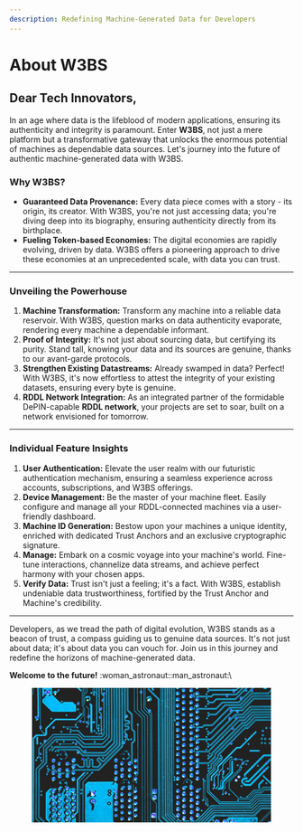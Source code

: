 ```yaml
---
description: Redefining Machine-Generated Data for Developers
---
```


# About W3BS

## **Dear Tech Innovators,**

In an age where data is the lifeblood of modern applications, ensuring its authenticity and integrity is paramount. Enter **W3BS**, not just a mere platform but a transformative gateway that unlocks the enormous potential of machines as dependable data sources. Let's journey into the future of authentic machine-generated data with W3BS.



### **Why W3BS?**

* **Guaranteed Data Provenance:** Every data piece comes with a story - its origin, its creator. With W3BS, you're not just accessing data; you're diving deep into its biography, ensuring authenticity directly from its birthplace.
* **Fueling Token-based Economies:** The digital economies are rapidly evolving, driven by data. W3BS offers a pioneering approach to drive these economies at an unprecedented scale, with data you can trust.

***

### **Unveiling the Powerhouse**

1. **Machine Transformation:** Transform any machine into a reliable data reservoir. With W3BS, question marks on data authenticity evaporate, rendering every machine a dependable informant.
2. **Proof of Integrity:** It's not just about sourcing data, but certifying its purity. Stand tall, knowing your data and its sources are genuine, thanks to our avant-garde protocols.
3. **Strengthen Existing Datastreams:** Already swamped in data? Perfect! With W3BS, it's now effortless to attest the integrity of your existing datasets, ensuring every byte is genuine.
4. **RDDL Network Integration:** As an integrated partner of the formidable DePIN-capable **RDDL network**, your projects are set to soar, built on a network envisioned for tomorrow.

***

### **Individual Feature Insights**

1. **User Authentication:** Elevate the user realm with our futuristic authentication mechanism, ensuring a seamless experience across accounts, subscriptions, and W3BS offerings.
2. **Device Management:** Be the master of your machine fleet. Easily configure and manage all your RDDL-connected machines via a user-friendly dashboard.
3. **Machine ID Generation:** Bestow upon your machines a unique identity, enriched with dedicated Trust Anchors and an exclusive cryptographic signature.
4. **Manage:** Embark on a cosmic voyage into your machine's world. Fine-tune interactions, channelize data streams, and achieve perfect harmony with your chosen apps.
5. **Verify Data:** Trust isn't just a feeling; it's a fact. With W3BS, establish undeniable data trustworthiness, fortified by the Trust Anchor and Machine's credibility.

***

Developers, as we tread the path of digital evolution, W3BS stands as a beacon of trust, a compass guiding us to genuine data sources. It's not just about data; it's about data you can vouch for. Join us in this journey and redefine the horizons of machine-generated data.&#x20;

**Welcome to the future!** :woman\_astronaut::man\_astronaut:\



<figure><img src="../.gitbook/assets/r&#x26;c_network_2.jpg" alt=""><figcaption></figcaption></figure>

